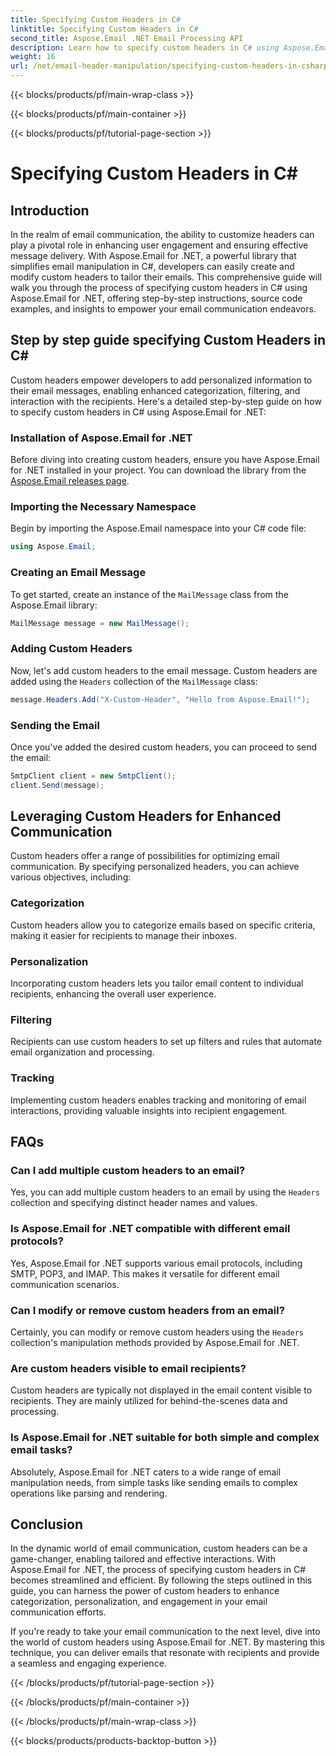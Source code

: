 ```yaml
---
title: Specifying Custom Headers in C#
linktitle: Specifying Custom Headers in C#
second_title: Aspose.Email .NET Email Processing API
description: Learn how to specify custom headers in C# using Aspose.Email for .NET to enhance email communication. This step-by-step guide provides insights into creating personalized email headers for improved engagement.
weight: 16
url: /net/email-header-manipulation/specifying-custom-headers-in-csharp/
---
```


{{< blocks/products/pf/main-wrap-class >}}

{{< blocks/products/pf/main-container >}}

{{< blocks/products/pf/tutorial-page-section >}}

# Specifying Custom Headers in C#



## Introduction

In the realm of email communication, the ability to customize headers can play a pivotal role in enhancing user engagement and ensuring effective message delivery. With Aspose.Email for .NET, a powerful library that simplifies email manipulation in C#, developers can easily create and modify custom headers to tailor their emails. This comprehensive guide will walk you through the process of specifying custom headers in C# using Aspose.Email for .NET, offering step-by-step instructions, source code examples, and insights to empower your email communication endeavors.

## Step by step guide specifying Custom Headers in C#

Custom headers empower developers to add personalized information to their email messages, enabling enhanced categorization, filtering, and interaction with the recipients. Here's a detailed step-by-step guide on how to specify custom headers in C# using Aspose.Email for .NET:

### Installation of Aspose.Email for .NET

Before diving into creating custom headers, ensure you have Aspose.Email for .NET installed in your project. You can download the library from the [Aspose.Email releases page](https://releases.aspose.com/email/net/).

### Importing the Necessary Namespace

Begin by importing the Aspose.Email namespace into your C# code file:

```csharp
using Aspose.Email;
```

### Creating an Email Message

To get started, create an instance of the `MailMessage` class from the Aspose.Email library:

```csharp
MailMessage message = new MailMessage();
```

### Adding Custom Headers

Now, let's add custom headers to the email message. Custom headers are added using the `Headers` collection of the `MailMessage` class:

```csharp
message.Headers.Add("X-Custom-Header", "Hello from Aspose.Email!");
```

### Sending the Email

Once you've added the desired custom headers, you can proceed to send the email:

```csharp
SmtpClient client = new SmtpClient();
client.Send(message);
```

## Leveraging Custom Headers for Enhanced Communication

Custom headers offer a range of possibilities for optimizing email communication. By specifying personalized headers, you can achieve various objectives, including:

### Categorization 
 Custom headers allow you to categorize emails based on specific criteria, making it easier for recipients to manage their inboxes.

### Personalization 
 Incorporating custom headers lets you tailor email content to individual recipients, enhancing the overall user experience.

### Filtering 
 Recipients can use custom headers to set up filters and rules that automate email organization and processing.

### Tracking 
 Implementing custom headers enables tracking and monitoring of email interactions, providing valuable insights into recipient engagement.

## FAQs

### Can I add multiple custom headers to an email?

Yes, you can add multiple custom headers to an email by using the `Headers` collection and specifying distinct header names and values.

### Is Aspose.Email for .NET compatible with different email protocols?

Yes, Aspose.Email for .NET supports various email protocols, including SMTP, POP3, and IMAP. This makes it versatile for different email communication scenarios.

### Can I modify or remove custom headers from an email?

Certainly, you can modify or remove custom headers using the `Headers` collection's manipulation methods provided by Aspose.Email for .NET.

### Are custom headers visible to email recipients?

Custom headers are typically not displayed in the email content visible to recipients. They are mainly utilized for behind-the-scenes data and processing.

### Is Aspose.Email for .NET suitable for both simple and complex email tasks?

Absolutely, Aspose.Email for .NET caters to a wide range of email manipulation needs, from simple tasks like sending emails to complex operations like parsing and rendering.

## Conclusion

In the dynamic world of email communication, custom headers can be a game-changer, enabling tailored and effective interactions. With Aspose.Email for .NET, the process of specifying custom headers in C# becomes streamlined and efficient. By following the steps outlined in this guide, you can harness the power of custom headers to enhance categorization, personalization, and engagement in your email communication efforts.

If you're ready to take your email communication to the next level, dive into the world of custom headers using Aspose.Email for .NET. By mastering this technique, you can deliver emails that resonate with recipients and provide a seamless and engaging experience.

{{< /blocks/products/pf/tutorial-page-section >}}

{{< /blocks/products/pf/main-container >}}

{{< /blocks/products/pf/main-wrap-class >}}

{{< blocks/products/products-backtop-button >}}
